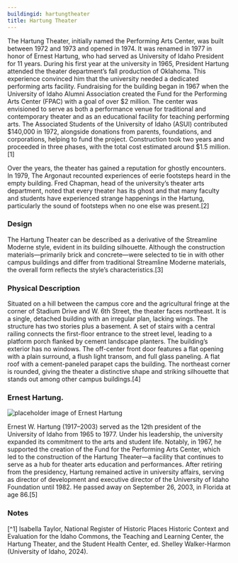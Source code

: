 ```yaml
---
buildingid: hartungtheater
title: Hartung Theater
---
```


The Hartung Theater, initially named the Performing Arts Center, was built between 1972 and 1973 and opened in 1974. It was renamed in 1977 in honor of Ernest Hartung, who had served as University of Idaho President for 11 years. During his first year at the university in 1965, President Hartung attended the theater department’s fall production of Oklahoma. This experience convinced him that the university needed a dedicated performing arts facility. Fundraising for the building began in 1967 when the University of Idaho Alumni Association created the Fund for the Performing Arts Center (FPAC) with a goal of over $2 million. The center was envisioned to serve as both a performance venue for traditional and contemporary theater and as an educational facility for teaching performing arts. The Associated Students of the University of Idaho (ASUI) contributed $140,000 in 1972, alongside donations from parents, foundations, and corporations, helping to fund the project. Construction took two years and proceeded in three phases, with the total cost estimated around $1.5 million.[1]

Over the years, the theater has gained a reputation for ghostly encounters. In 1979, The Argonaut recounted experiences of eerie footsteps heard in the empty building. Fred Chapman, head of the university’s theater arts department, noted that every theater has its ghost and that many faculty and students have experienced strange happenings in the Hartung, particularly the sound of footsteps when no one else was present.[2]  

### Design
The Hartung Theater can be described as a derivative of the Streamline Moderne style, evident in its building silhouette. Although the construction materials—primarily brick and concrete—were selected to tie in with other campus buildings and differ from traditional Streamline Moderne materials, the overall form reflects the style’s characteristics.[3]  

### Physical Description
Situated on a hill between the campus core and the agricultural fringe at the corner of Stadium Drive and W. 6th Street, the theater faces northeast. It is a single, detached building with an irregular plan, lacking wings. The structure has two stories plus a basement. A set of stairs with a central railing connects the first-floor entrance to the street level, leading to a platform porch flanked by cement landscape planters. The building’s exterior has no windows. The off-center front door features a flat opening with a plain surround, a flush light transom, and full glass paneling. A flat roof with a cement-paneled parapet caps the building. The northeast corner is rounded, giving the theater a distinctive shape and striking silhouette that stands out among other campus buildings.[4]

### Ernest Hartung. 
![placeholder image of Ernest Hartung](https://objects.lib.uidaho.edu/pg2/pg21332.jpg)   

Ernest W. Hartung (1917–2003) served as the 12th president of the University of Idaho from 1965 to 1977. Under his leadership, the university expanded its commitment to the arts and student life. Notably, in 1967, he supported the creation of the Fund for the Performing Arts Center, which led to the construction of the Hartung Theater—a facility that continues to serve as a hub for theater arts education and performances. After retiring from the presidency, Hartung remained active in university affairs, serving as director of development and executive director of the University of Idaho Foundation until 1982. He passed away on September 26, 2003, in Florida at age 86.[5]

### Notes
[^1] Isabella Taylor, National Register of Historic Places Historic Context and Evaluation for the Idaho Commons, the Teaching and Learning Center, the Hartung Theater, and the Student Health Center, ed. Shelley Walker-Harmon (University of Idaho, 2024).  
[^2]: Ibid.  
[^3]: Ibid.   
[^4]: Ibid.  
[^5]: University of Idaho. “Tribute to Former UI President Ernest Hartung Set for April 24 at the Hartung Theatre.” University of Idaho News, April 14, 2024. https://www.lib.uidaho.edu/digital/uinews/item/tribute-to-former-ui-president-ernest-hartung-set-for-april-24-at-the-hartung-theatre.html.
